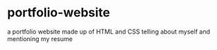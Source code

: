# portfolio-website
a portfolio website made up of HTML and CSS telling about myself and mentioning my resume
